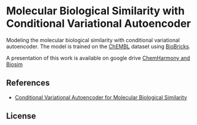 # Molecular Biological Similarity with Conditional Variational Autoencoder

Modeling the molecular biological similarity with conditional variational autoencoder. The model is trained on the [ChEMBL](https://www.ebi.ac.uk/chembl/) dataset using [BioBricks](https://biobricks.ai). 

A presentation of this work is available on google drive [ChemHarmony and Biosim](https://docs.google.com/presentation/d/1Krz6eh7ooOLe84m01M2C_3Q9-qsFZ4L9L3IixzDIQWc/edit)

## References

* [Conditional Variational Autoencoder for Molecular Biological Similarity](https://arxiv.org/abs/XXX.XXXXX)

## License


